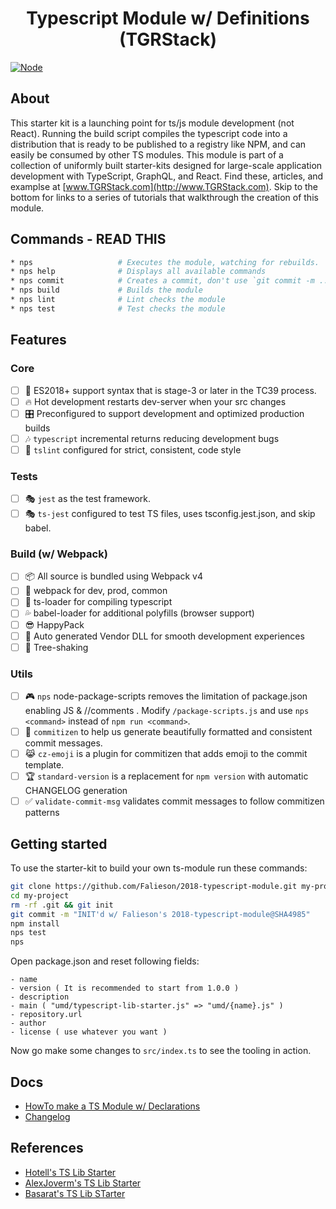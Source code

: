 <p align='center'>
  <h1 align='center'>Typescript Module w/ Definitions (TGRStack)</h1>
</p>

<!-- [![TypeScript](https://img.shields.io/badge/TypeScript-2.8.1-blue.svg?style=flat-square)](https://github.com/Microsoft/TypeScript) -->
<!-- [![styled with TSLint](https://img.shields.io/badge/styled_with-TSLint-ff69b4.svg?style=flat-square)](https://github.com/palantir/tslint/) -->
<!-- [![WebPack](https://img.shields.io/badge/WebPack-4.5.0-blue.svg?style=flat-square)](https://github.com/Microsoft/TypeScript) -->
[![Node](https://img.shields.io/badge/Node-8.11.2-blue.svg?style=flat-square)](https://github.com/Microsoft/TypeScript)

<!-- [![NPS friendly](https://img.shields.io/badge/NPS-friendly-brightgreen.svg?style=flat-square)](https://github.com/kentcdodds/nps) -->
<!-- [![Commitizen friendly](https://img.shields.io/badge/Commitizen-friendly-brightgreen.svg?style=flat-square)](http://commitizen.github.io/cz-cli/) -->
<!-- [![Semver friendly](https://img.shields.io/badge/semver-friendly-brightgreen.svg?style=flat-square)](http://commitizen.github.io/cz-cli/) -->

## About

This starter kit is a launching point for ts/js module development (not React). Running the build script compiles the typescript code into a distribution that is ready to be published to a registry like NPM, and can easily be consumed by other TS modules. This module is part of a collection of uniformly built starter-kits designed for large-scale application development with TypeScript, GraphQL, and React. Find these, articles, and examplse at [www.TGRStack.com](http://www.TGRStack.com). Skip to the bottom for links to a series of tutorials that walkthrough the creation of this module.

## Commands - READ THIS

```bash
* nps                   # Executes the module, watching for rebuilds.
* nps help              # Displays all available commands
* nps commit            # Creates a commit, don't use `git commit -m ...`
* nps build             # Builds the module
* nps lint              # Lint checks the module
* nps test              # Test checks the module
```

## Features

### Core

- [ ] 🚀  ES2018+ support syntax that is stage-3 or later in the TC39 process.
- [ ] 🔥  Hot development restarts dev-server when your src changes
- [ ] 🎛  Preconfigured to support development and optimized production builds
- [ ] 🎶  `typescript` incremental returns reducing development bugs
- [ ] 🚦  `tslint` configured for strict, consistent, code style

### Tests

- [ ] 🎭 `jest` as the test framework.
- [ ] 🎭 `ts-jest` configured to test TS files, uses tsconfig.jest.json, and skip babel.

### Build (w/ Webpack)

- [ ] 📦  All source is bundled using Webpack v4
- [ ] 🌟  webpack for dev, prod, common
- [ ] 🚦   ts-loader for compiling typescript
- [ ] 💦  babel-loader for additional polyfills (browser support)
- [ ] 😎  HappyPack
- [ ] 🤖  Auto generated Vendor DLL for smooth development experiences
- [ ] 🍃  Tree-shaking

### Utils

- [ ] 🎮  `nps` node-package-scripts removes the limitation of package.json enabling JS & //comments .  Modify `/package-scripts.js` and use `nps <command>` instead of `npm run <command>`.
- [ ] 🙌  `commitizen` to help us generate beautifully formatted and consistent commit messages.
- [ ] 😹  `cz-emoji` is a plugin for commitizen that adds emoji to the commit template.
- [ ] 🏆  `standard-version` is a replacement for `npm version` with automatic CHANGELOG generation
- [ ] ✅  `validate-commit-msg` validates commit messages to follow commitizen patterns

## Getting started

To use the starter-kit to build your own ts-module run these commands:

```bash
git clone https://github.com/Falieson/2018-typescript-module.git my-project
cd my-project
rm -rf .git && git init
git commit -m "INIT'd w/ Falieson's 2018-typescript-module@SHA4985"
npm install
nps test
nps
```

Open package.json and reset following fields:
```text
- name
- version ( It is recommended to start from 1.0.0 )
- description
- main ( "umd/typescript-lib-starter.js" => "umd/{name}.js" )
- repository.url
- author
- license ( use whatever you want )
```

Now go make some changes to `src/index.ts` to see the tooling in action.

## Docs
- [HowTo make a TS Module w/ Declarations](http://www.tgrstack.com/#ts-module_articles)
- [Changelog](/CHANGELOG.md)

## References
- [Hotell's TS Lib Starter](https://github.com/Hotell/typescript-lib-starter)
- [AlexJoverm's TS Lib Starter](https://github.com/alexjoverm/typescript-library-starter)
- [Basarat's TS Lib STarter](https://github.com/basarat/ts-npm-module)
